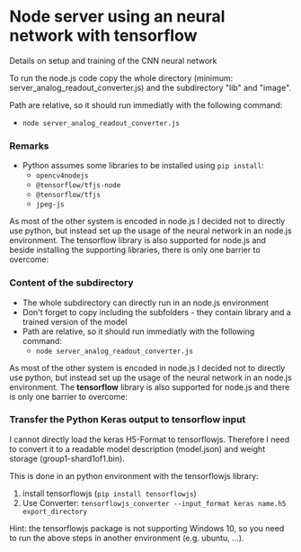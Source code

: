 # Node server using an neural network with tensorflow
Details on setup and training of the CNN neural network

To run the node.js code copy the whole directory (minimum: server_analog_readout_converter.js) and the subdirectory "lib" and "image".

Path are relative, so it should run immediatly with the following command:
* `node server_analog_readout_converter.js`

### Remarks
* Python assumes some libraries to be installed using `pip install`:
	* `opencv4nodejs`
	* `@tensorflow/tfjs-node`
	* `@tensorflow/tfjs`
	* `jpeg-js`


As most of the other system is encoded in node.js I decided not to directly use python, but instead set up the usage of the neural network in an node.js environment. The tensorflow library is also supported for node.js and beside installing the supporting libraries, there is only one barrier to overcome:

### Content of the subdirectory
* The whole subdirectory can directly run in an node.js environment
* Don't forget to copy including the subfolders - they contain library and a trained version of the model
* Path are relative, so it should run immediatly with the following command:
	* `node server_analog_readout_converter.js`
	
	
As most of the other system is encoded in node.js I decided not to directly use python, but instead set up the usage of the neural network in an node.js environment. The **tensorflow** library is also supported for node.js and there is only one barrier to overcome:

### Transfer the Python Keras output to tensorflow input
I cannot directly load the keras H5-Format to tensorflowjs. Therefore I need to convert it to a readable model description (model.json) and weight storage (group1-shard1of1.bin).

This is done in an python environment with the tensorflowjs library:
1. install tensorflowjs (`pip install tensorflowjs`)
2. Use Converter: `tensorflowjs_converter --input_format keras name.h5 export_directory`

Hint: the tensorflowjs package is not supporting Windows 10, so you need to run the above steps in another environment (e.g. ubuntu, ...).

